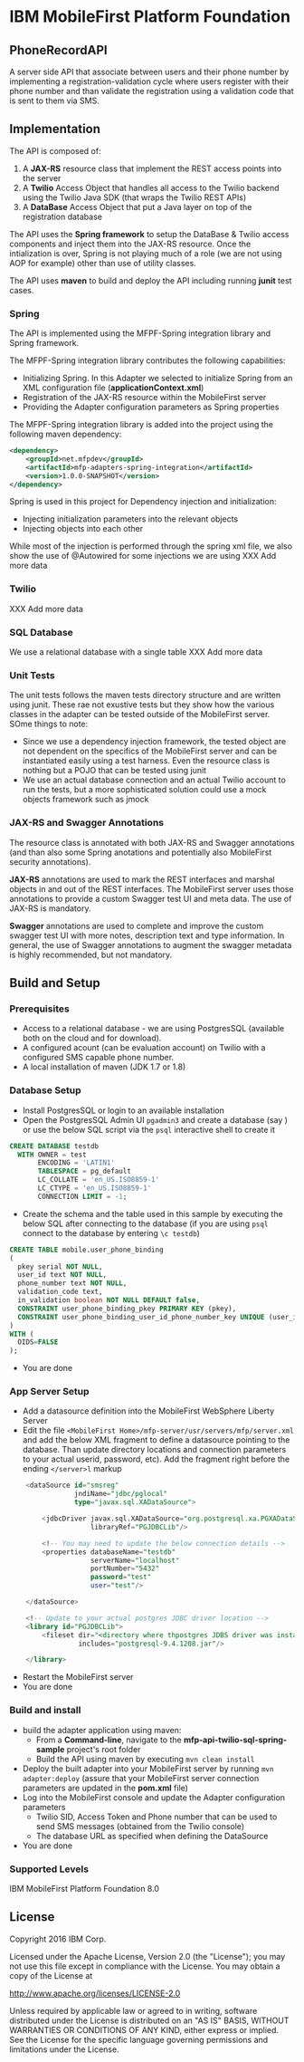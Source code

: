 IBM MobileFirst Platform Foundation
===

## PhoneRecordAPI
A server side API that associate between users and their phone number by implementing a
registration-validation cycle where users register with their phone number and than
validate the registration using a validation code that is sent to them via SMS.

## Implementation
The API is composed of:

1. A **JAX-RS** resource class that implement the REST access points into the server
2. A **Twilio** Access Object that handles all access to the Twilio backend using the Twilio Java SDK (that wraps the
   Twilio REST APIs)
3. A **DataBase** Access Object that put a Java layer on top of the registration database

The API uses the **Spring framework** to setup the DataBase & Twilio access components and inject them into the JAX-RS
resource. Once the intialization is over, Spring is not playing much of a role (we are not using AOP for example) other
than use of utility classes.

The API uses **maven** to build and deploy the API including running **junit** test cases.

### Spring
The API is implemented using the MFPF-Spring integration library and Spring framework.

The MFPF-Spring integration library contributes the following capabilities:
* Initializing Spring. In this Adapter we selected to initialize Spring from an XML configuration file
 (**applicationContext.xml**)
* Registration of the JAX-RS resource within the MobileFirst server
* Providing the Adapter configuration parameters as Spring properties

The MFPF-Spring integration library is added into the project using the following maven dependency:
```XML
<dependency>
    <groupId>net.mfpdev</groupId>
    <artifactId>mfp-adapters-spring-integration</artifactId>
    <version>1.0.0-SNAPSHOT</version>
</dependency>
```

Spring is used in this project for Dependency injection and initialization:
* Injecting initialization parameters into the relevant objects
* Injecting objects into each other

While most of the injection is performed through the spring xml file, we also show the use of @Autowired for some
injections we are using
XXX Add more data

### Twilio
XXX Add more data

### SQL Database
We use a relational database with a single table XXX Add more data

### Unit Tests
The unit tests follows the maven tests directory structure and are written using junit. These rae not exustive tests but
they show how the various classes in the adapter can be tested outside of the MobileFirst server. SOme things to note:

* Since we use a dependency injection framework, the tested object are not dependent on the specifics of the MobileFirst
  server and can be instantiated easily using a test harness. Even the resource class is nothing but a POJO that can be
  tested using junit
* We use an actual database connection and an actual Twilio account to run the tests, but a more sophisticated solution
  could use a mock objects framework such as jmock

### JAX-RS and Swagger Annotations
The resource class is annotated with both JAX-RS and Swagger annotations (and than also some Spring anotations and
potentially also MobileFirst security annotations).

**JAX-RS** annotations are used to mark the REST interfaces and marshal objects in and out of the REST interfaces. The
MobileFirst server uses those annotations to provide a custom Swagger test UI and meta data. The use of JAX-RS is
mandatory.

**Swagger** annotations are used to complete and improve the custom swagger test UI with more notes, description text
and type information. In general, the use of Swagger annotations to augment the swagger metadata is highly recommended,
but not mandatory.

## Build and Setup

### Prerequisites
* Access to a relational database - we are using PostgresSQL (available both on the cloud and for download).
* A configured acount (can be evaluation account) on Twilio with a configured SMS capable phone number.
* A local installation of maven (JDK 1.7 or 1.8)

### Database Setup
* Install PostgresSQL or login to an available installation
* Open the PostgresSQL Admin UI `pgadmin3` and create a database (say <testdb>) or use the below SQL script via the
  `psql` interactive shell to create it
```sql
CREATE DATABASE testdb
  WITH OWNER = test
       ENCODING = 'LATIN1'
       TABLESPACE = pg_default
       LC_COLLATE = 'en_US.ISO8859-1'
       LC_CTYPE = 'en_US.ISO8859-1'
       CONNECTION LIMIT = -1;
```
* Create the schema and the table used in this sample by executing the below SQL after connecting to the <testdb>
  database (if you are using `psql` connect to the database by entering `\c testdb`)

```sql
CREATE TABLE mobile.user_phone_binding
(
  pkey serial NOT NULL,
  user_id text NOT NULL,
  phone_number text NOT NULL,
  validation_code text,
  in_validation boolean NOT NULL DEFAULT false,
  CONSTRAINT user_phone_binding_pkey PRIMARY KEY (pkey),
  CONSTRAINT user_phone_binding_user_id_phone_number_key UNIQUE (user_id, phone_number)
)
WITH (
  OIDS=FALSE
);
```
* You are done

### App Server Setup
* Add a datasource definition into the MobileFirst WebSphere Liberty Server
* Edit the file `<MobileFirst Home>/mfp-server/usr/servers/mfp/server.xml` and add the below XML fragment to define
  a datasource pointing to the database. Than update directory locations and connection parameters to your
  actual userid, password, etc). Add the fragment right before the ending `</server>l` markup

```sql
    <dataSource id="smsreg"
                jndiName="jdbc/pglocal"
                type="javax.sql.XADataSource">

        <jdbcDriver javax.sql.XADataSource="org.postgresql.xa.PGXADataSource"
                    libraryRef="PGJDBCLib"/>

        <!-- You may need to update the below connection details -->
        <properties databaseName="testdb"
                    serverName="localhost"
                    portNumber="5432"
                    password="test"
                    user="test"/>

    </dataSource>

    <!-- Update to your actual postgres JDBC driver location -->
    <library id="PGJDBCLib">
        <fileset dir="<directory where thpostgres JDBS driver was installed>"
                 includes="postgresql-9.4.1208.jar"/>

    </library>
```
* Restart the MobileFirst server
* You are done

### Build and install
* build the adapter application using maven:
    * From a **Command-line**, navigate to the **mfp-api-twilio-sql-spring-sample** project's root folder
    * Build the API using maven by executing `mvn clean install`
* Deploy the built adapter into your MobileFirst server by running `mvn adapter:deploy` (assure that your MobileFirst
  server connection parameters are updated in the **pom.xml** file)
* Log into the MobileFirst console and update the Adapter configuration parameters
    * Twilio SID, Access Token and Phone number that can be used to send SMS messages (obtained from the Twilio console)
    * The database URL as specified when defining the DataSource
* You are done

### Supported Levels
IBM MobileFirst Platform Foundation 8.0

## License
Copyright 2016 IBM Corp.

Licensed under the Apache License, Version 2.0 (the "License");
you may not use this file except in compliance with the License.
You may obtain a copy of the License at

http://www.apache.org/licenses/LICENSE-2.0

Unless required by applicable law or agreed to in writing, software
distributed under the License is distributed on an "AS IS" BASIS,
WITHOUT WARRANTIES OR CONDITIONS OF ANY KIND, either express or implied.
See the License for the specific language governing permissions and
limitations under the License.